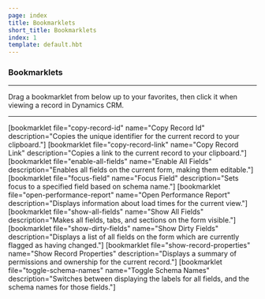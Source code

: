 ```yaml
---
page: index
title: Bookmarklets
short_title: Bookmarklets
index: 1
template: default.hbt
---
```


### Bookmarklets

----

Drag a bookmarklet from below up to your favorites, then click it when viewing a record in Dynamics CRM.

----

<section class='bookmarklets'>

[bookmarklet file="copy-record-id" name="Copy Record Id" description="Copies the unique identifier for the current record to your clipboard."]
[bookmarklet file="copy-record-link" name="Copy Record Link" description="Copies a link to the current record to your clipboard."]
[bookmarklet file="enable-all-fields" name="Enable All Fields" description="Enables all fields on the current form, making them editable."]
[bookmarklet file="focus-field" name="Focus Field" description="Sets focus to a specified field based on schema name."]
[bookmarklet file="open-performance-report" name="Open Performance Report" description="Displays information about load times for the current view."]
[bookmarklet file="show-all-fields" name="Show All Fields" description="Makes all fields, tabs, and sections on the form visible."]
[bookmarklet file="show-dirty-fields" name="Show Dirty Fields" description="Displays a list of all fields on the form which are currently flagged as having changed."]
[bookmarklet file="show-record-properties" name="Show Record Properties" description="Displays a summary of permissions and ownership for the current record."]
[bookmarklet file="toggle-schema-names" name="Toggle Schema Names" description="Switches between displaying the labels for all fields, and the schema names for those fields."]

</section>